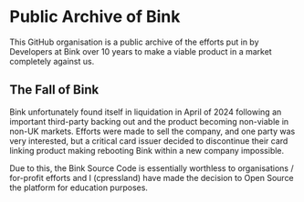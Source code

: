 # Public Archive of Bink

This GitHub organisation is a public archive of the efforts put in by Developers at Bink over 10 years to make a viable product in a market completely against us.

## The Fall of Bink

Bink unfortunately found itself in liquidation in April of 2024 following an important third-party backing out and the product becoming non-viable in non-UK markets. Efforts were made to sell the company, and one party was very interested, but a critical card issuer decided to discontinue their card linking product making rebooting Bink within a new company impossible.

Due to this, the Bink Source Code is essentially worthless to organisations / for-profit efforts and I (cpressland) have made the decision to Open Source the platform for education purposes.
